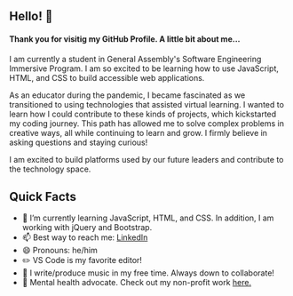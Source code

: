 ## Hello! 👋

#### Thank you for visitig my GitHub Profile. A little bit about me...

I am currently a student in General Assembly's Software Engineering Immersive Program. I am so excited to be learning how to use JavaScript, HTML, and CSS to build accessible web applications.

As an educator during the pandemic, I became fascinated as we transitioned to using technologies that assisted virtual learning. I wanted to learn how I could contribute to these kinds of projects, which kickstarted my coding journey. This path has allowed me to solve complex problems in creative ways, all while continuing to learn and grow. I firmly believe in asking questions and staying curious!

I am excited to build platforms used by our future leaders and contribute to the technology space.

## Quick Facts

- 🌱 I’m currently learning JavaScript, HTML, and CSS. In addition, I am working with jQuery and Bootstrap.
- 📫 Best way to reach me: [LinkedIn](https://www.linkedin.com/mellisporter)
- 😄 Pronouns: he/him
- :pencil2: VS Code is my favorite editor!
- :musical_note: I write/produce music in my free time. Always down to collaborate!
- :sparkling_heart: Mental health advocate. Check out my non-profit work [here.](www.lookalive.co)
